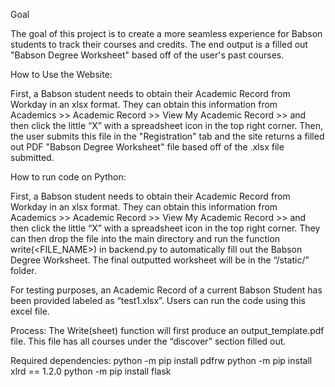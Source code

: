 Goal 

The goal of this project is to create a more seamless experience for Babson students to track their courses and credits. The end output is a filled out "Babson Degree Worksheet" based off of the user's past courses.

How to Use the Website:

First, a Babson student needs to obtain their Academic Record from Workday in an xlsx format. They can obtain this information from Academics >> Academic Record >> View My Academic Record >> and then click the little “X” with a spreadsheet icon in the top right corner. Then, the user submits this file in the "Registration" tab and the site returns a filled out PDF "Babson Degree Worksheet" file based off of the .xlsx file submitted.

How to run code on Python:

First, a Babson student needs to obtain their Academic Record from Workday in an xlsx format. They can obtain this information from Academics >> Academic Record >> View My Academic Record >> and then click the little “X” with a spreadsheet icon in the top right corner. They can then drop the file into the main directory and run the function write(<FILE_NAME>) in backend.py to automatically fill out the Babson Degree Worksheet. The final outputted worksheet will be in the “/static/” folder. 

For testing purposes, an Academic Record of a current Babson Student has been provided labeled as “test1.xlsx”. Users can run the code using this excel file.

Process: 
The Write(sheet) function will first produce an output_template.pdf file. This file has all courses under the “discover” section filled out. 


Required dependencies:
python -m pip install pdfrw
python -m pip install xlrd == 1.2.0
python -m pip install flask 

